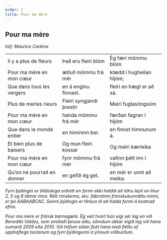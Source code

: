 ```yaml
---
order: 2
title: Pour ma mère
---
```


## Pour ma mère

*höf. Maurice Carême*

|                            |                            |                            |
|:---------------------------|:---------------------------|:---------------------------|
| Il y a plus de fleurs      | Það eru fleiri blóm        | Ég færi mömmu blóm
| Pour ma mère en mon cœur   | ætluð mömmu frá mér        | klædd í hugheilan hljóm;
| Que dans tous les vergers  | en á enginu finnast.       | fleiri en hægt er að sá.
| Plus de merles rieurs      | Fleiri syngjandi þrestir   | Meiri fuglasöngsóm
| Pour ma mère en mon cœur   | handa mömmu frá mér        | færðan fagran í hljóm
| Que dans le monde entier   | en himininn ber.           | en finnst himnunum á.
| Et bien plus de baisers    | Og mun fleiri kossar       | Og meiri kærleika
| Pour ma mère en mon cœur   | fyrir mömmu frá mér        | vafinn þétt inn í hljóm
| Qu’on ne pourrait en donner| en gefið ég get.           | en mér er unnt að meika.

*Fyrri þýðingin er tiltölulega orðrétt en formi ekki haldið að öðru leyti en línur 2, 5 og 8 látnar ríma. Rétt rímskema, skv. fábrotinni frönskukunnáttu minni, er þó AABAABCAC. Seinni þýðingin er tilraun til að halda formi á kostnað efnis.*

*Pour ma mère er frönsk barnagæla. Ég veit hvort hún eigi sér lag en við Benedikt Valdez, sem smíðaði þessa síðu, sömdum okkar eigið lag við hana sumarið 2009 eða 2010. Við höfum síðan flutt hana með fléttu af upphaflega textanum og fyrri þýðingunni á ýmsum viðburðum.*
